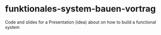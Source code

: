 # funktionales-system-bauen-vortrag
Code and slides for a Presentation (idea) about on how to build a functional system
